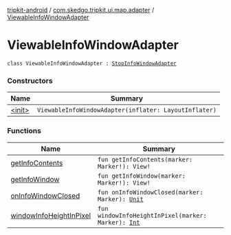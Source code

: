 [tripkit-android](../../index.md) / [com.skedgo.tripkit.ui.map.adapter](../index.md) / [ViewableInfoWindowAdapter](./index.md)

# ViewableInfoWindowAdapter

`class ViewableInfoWindowAdapter : `[`StopInfoWindowAdapter`](../-stop-info-window-adapter/index.md)

### Constructors

| Name | Summary |
|---|---|
| [&lt;init&gt;](-init-.md) | `ViewableInfoWindowAdapter(inflater: LayoutInflater)` |

### Functions

| Name | Summary |
|---|---|
| [getInfoContents](get-info-contents.md) | `fun getInfoContents(marker: Marker!): View!` |
| [getInfoWindow](get-info-window.md) | `fun getInfoWindow(marker: Marker!): View!` |
| [onInfoWindowClosed](on-info-window-closed.md) | `fun onInfoWindowClosed(marker: Marker): `[`Unit`](https://kotlinlang.org/api/latest/jvm/stdlib/kotlin/-unit/index.html) |
| [windowInfoHeightInPixel](window-info-height-in-pixel.md) | `fun windowInfoHeightInPixel(marker: Marker): `[`Int`](https://kotlinlang.org/api/latest/jvm/stdlib/kotlin/-int/index.html) |
